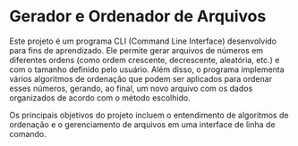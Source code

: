 # Gerador e Ordenador de Arquivos

Este projeto é um programa CLI (Command Line Interface) desenvolvido para fins de aprendizado. Ele permite gerar arquivos de números em diferentes ordens (como ordem crescente, decrescente, aleatória, etc.) e com o tamanho definido pelo usuário. Além disso, o programa implementa vários algoritmos de ordenação que podem ser aplicados para ordenar esses números, gerando, ao final, um novo arquivo com os dados organizados de acordo com o método escolhido.

Os principais objetivos do projeto incluem o entendimento de algoritmos de ordenação e o gerenciamento de arquivos em uma interface de linha de comando.
